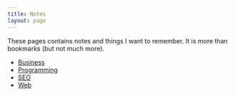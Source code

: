 ```yaml
---
title: Notes
layout: page
---
```


These pages contains notes and things I want to remember. It is more than bookmarks (but not much more).

* [Business](business.html)
* [Programming](programming.html)
* [SEO](seo.html)
* [Web](web.html)
